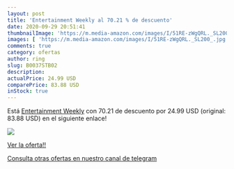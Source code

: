 ```yaml
---
layout: post
title: 'Entertainment Weekly al 70.21 % de descuento'
date: 2020-09-29 20:51:41
thumbnailImage: 'https://m.media-amazon.com/images/I/51RE-zWgQRL._SL200_.jpg'
images: [ 'https://m.media-amazon.com/images/I/51RE-zWgQRL._SL200_.jpg' ]
comments: true
category: ofertas
author: ring
slug: B0037STB02
description:
actualPrice: 24.99 USD
comparePrice: 83.88 USD
inStock: true
---
```


Está [Entertainment Weekly](https://www.amazon.com/dp/B0037STB02/?tag=redken08-20) con 70.21 de descuento por 24.99 USD (original: 83.88 USD) en el siguiente enlace!

[![](https://m.media-amazon.com/images/I/51RE-zWgQRL._SL200_.jpg)](https://www.amazon.com/dp/B0037STB02/?tag=redken08-20)

[Ver la oferta!!](https://www.amazon.com/dp/B0037STB02/?tag=redken08-20)

[Consulta otras ofertas en nuestro canal de telegram](https://t.me/s/ofertas25)
